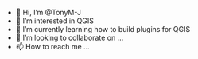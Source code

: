 - 👋 Hi, I’m @TonyM-J
- 👀 I’m interested in QGIS
- 🌱 I’m currently learning how to build plugins for QGIS
- 💞️ I’m looking to collaborate on ...
- 📫 How to reach me ...

<!---
TonyM-J/TonyM-J is a ✨ special ✨ repository because its `README.md` (this file) appears on your GitHub profile.
You can click the Preview link to take a look at your changes.
--->
